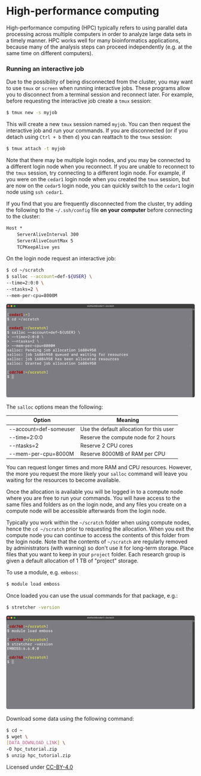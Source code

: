# High-performance computing

High-performance computing (HPC) typically refers to using parallel data processing across multiple computers in order to analyze large data sets in a timely manner. HPC works well for many bioinformatics applications, because many of the analysis steps can proceed independently (e.g. at the same time on different computers).

### Running an interactive job

Due to the possibility of being disconnected from the cluster, you may want to use `tmux` or `screen` when running interactive jobs. These programs allow you to disconnect from a terminal session and reconnect later. For example, before requesting the interactive job create a `tmux` session:

```bash
$ tmux new -s myjob
```

This will create a new `tmux` session named `myjob`. You can then request the interactive job and run your commands. If you are disconnected (or if you detach using `Ctrl + b` then `d`) you can reattach to the `tmux` session:

```bash
$ tmux attach -t myjob
```

Note that there may be multiple login nodes, and you may be connected to a different login node when you reconnect. If you are unable to reconnect to the `tmux` session, try connecting to a different login node. For example, if you were on the `cedar1` login node when you created the `tmux` session, but are now on the `cedar5` login node, you can quickly switch to the `cedar1` login node using `ssh cedar1`.

If you find that you are frequently disconnected from the cluster, try adding the following to the `~/.ssh/config` file **on your computer** before connecting to the cluster:

```texinfo
Host *
    ServerAliveInterval 300
    ServerAliveCountMax 5
    TCPKeepAlive yes
```

On the login node request an interactive job:

```bash
$ cd ~/scratch
$ salloc --account=def-${USER} \
--time=2:0:0 \
--ntasks=2 \
--mem-per-cpu=8000M
```

![Requesting an interactive job](includes/f1e14fc4bb9cb70f88743f7405bb8115.png)

The `salloc` options mean the following:

| Option                 | Meaning                                  |
| ---------------------- | ---------------------------------------- |
| --account=def-someuser | Use the default allocation for this user |
| --time=2:0:0           | Reserve the compute node for 2 hours     |
| --ntasks=2             | Reserve 2 CPU cores                      |
| --mem-per-cpu=8000M    | Reserve 8000MB of RAM per CPU            |

You can request longer times and more RAM and CPU resources. However, the more you request the more likely your `salloc` command will leave you waiting for the resources to become available.

Once the allocation is available you will be logged in to a compute node where you are free to run your commands. You will have access to the same files and folders as on the login node, and any files you create on a compute node will be accessible afterwards from the login node.

Typically you work within the `~/scratch` folder when using compute nodes, hence the `cd ~/scratch` prior to requesting the allocation. When you exit the compute node you can continue to access the contents of this folder from the login node. Note that the contents of `~/scratch` are regularly removed by administrators (with warning) so don't use it for long-term storage. Place files that you want to keep in your `project` folder. Each research group is given a default allocation of 1 TB of "project" storage.

To use a module, e.g. `emboss`:

```bash
$ module load emboss
```

Once loaded you can use the usual commands for that package, e.g.:

```bash
$ stretcher -version
```

![Loading a module](includes/8b34ca6395ccb10c357c9f19a159fbaa.png)

Download some data using the following command:

```bash
$ cd ~
$ wget \
[DATA_DOWNLOAD_LINK] \
-O hpc_tutorial.zip
$ unzip hpc_tutorial.zip
```

Licensed under [CC-BY-4.0](https://creativecommons.org/licenses/by/4.0/)
